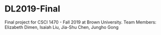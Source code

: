 # DL2019-Final
Final project for CSCI 1470 - Fall 2019 at Brown University. 
Team Members: Elizabeth Dimen, Isaiah Liu, Jia-Shu Chen, Jungho Gong
